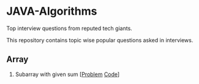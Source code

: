 # JAVA-Algorithms
Top interview questions from reputed tech giants.

This repository contains topic wise popular questions asked in interviews.

<h2>Array</h2>
<ol>
  <li>Subarray with given sum [<a href="https://practice.geeksforgeeks.org/problems/subarray-with-given-sum/0">Problem</a> <a href="https://practice.geeksforgeeks.org/problems/subarray-with-given-sum/0">Code</a>]</li>
<ol>
  
[array_1_link]: [https://practice.geeksforgeeks.org/problems/subarray-with-given-sum/0]
